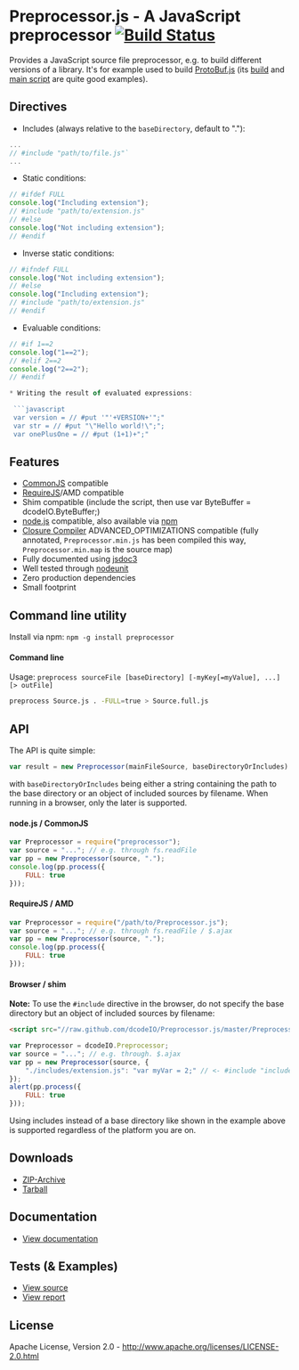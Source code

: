 Preprocessor.js - A JavaScript preprocessor [![Build Status](https://travis-ci.org/dcodeIO/Preprocessor.js.png?branch=master)](https://travis-ci.org/dcodeIO/Preprocessor.js)
===========================================
Provides a JavaScript source file preprocessor, e.g. to build different versions of a library. It's for example used to
build [ProtoBuf.js](https://github.com/dcodeIO/ProtoBuf.js) (its [build](https://github.com/dcodeIO/ProtoBuf.js/blob/master/build.js)
and [main script](https://github.com/dcodeIO/ProtoBuf.js/blob/master/src/ProtoBuf.js) are quite good examples).

Directives
----------
* Includes (always relative to the `baseDirectory`, default to "."):

 ```javascript
 ...
 // #include "path/to/file.js"`
 ...
 ```

* Static conditions:

 ```javascript
 // #ifdef FULL
 console.log("Including extension");
 // #include "path/to/extension.js"
 // #else
 console.log("Not including extension");
 // #endif
 ```
 
* Inverse static conditions:

 ```javascript
 // #ifndef FULL
 console.log("Not including extension");
 // #else
 console.log("Including extension");
 // #include "path/to/extension.js"
 // #endif
 ```
 
* Evaluable conditions:
 
 ```javascript
 // #if 1==2
 console.log("1==2");
 // #elif 2==2
 console.log("2==2");
 // #endif
 
* Writing the result of evaluated expressions:

  ```javascript
  var version = // #put '"'+VERSION+'";"
  var str = // #put "\"Hello world!\";";
  var onePlusOne = // #put (1+1)+";"
  ```
 
Features
--------
* [CommonJS](http://www.commonjs.org/) compatible
* [RequireJS](http://requirejs.org/)/AMD compatible
* Shim compatible (include the script, then use var ByteBuffer = dcodeIO.ByteBuffer;)
* [node.js](http://nodejs.org) compatible, also available via [npm](https://npmjs.org/package/preprocessor)
* [Closure Compiler](https://developers.google.com/closure/compiler/) ADVANCED_OPTIMIZATIONS compatible (fully annotated,
`Preprocessor.min.js` has been compiled this way, `Preprocessor.min.map` is the source map)
* Fully documented using [jsdoc3](https://github.com/jsdoc3/jsdoc)
* Well tested through [nodeunit](https://github.com/caolan/nodeunit)
* Zero production dependencies
* Small footprint

Command line utility
--------------------
Install via npm: `npm -g install preprocessor`

#### Command line ####

Usage: `preprocess sourceFile [baseDirectory] [-myKey[=myValue], ...] [> outFile]`

```bash
preprocess Source.js . -FULL=true > Source.full.js
```

API
---
The API is quite simple:

```javascript
var result = new Preprocessor(mainFileSource, baseDirectoryOrIncludes).process(defines);
```

with `baseDirectoryOrIncludes` being either a string containing the path to the base directory or an object of included
sources by filename. When running in a browser, only the later is supported.

#### node.js / CommonJS ####

```javascript
var Preprocessor = require("preprocessor");
var source = "..."; // e.g. through fs.readFile
var pp = new Preprocessor(source, ".");
console.log(pp.process({
    FULL: true
}));
```

#### RequireJS / AMD ####

```javascript
var Preprocessor = require("/path/to/Preprocessor.js");
var source = "..."; // e.g. through fs.readFile / $.ajax
var pp = new Preprocessor(source, ".");
console.log(pp.process({
    FULL: true
}));
```

#### Browser / shim ####
**Note:** To use the `#include` directive in the browser, do not specify the base directory but an object of included
sources by filename:

```html
<script src="//raw.github.com/dcodeIO/Preprocessor.js/master/Preprocessor.min.js"></script>
```

```javascript
var Preprocessor = dcodeIO.Preprocessor;
var source = "..."; // e.g. through. $.ajax
var pp = new Preprocessor(source, {
    "./includes/extension.js": "var myVar = 2;" // <- #include "includes/extension.js"
});
alert(pp.process({
    FULL: true
}));
```

Using includes instead of a base directory like shown in the example above is supported regardless of the platform you
are on.

Downloads
---------
* [ZIP-Archive](https://github.com/dcodeIO/Preprocessor.js/archive/master.zip)
* [Tarball](https://github.com/dcodeIO/Preprocessor.js/tarball/master)

Documentation
-------------
* [View documentation](http://htmlpreview.github.com/?http://github.com/dcodeIO/Preprocessor.js/master/docs/Preprocessor.html)

Tests (& Examples)
------------------
* [View source](https://github.com/dcodeIO/Preprocessor.js/blob/master/tests/suite.js)
* [View report](https://travis-ci.org/dcodeIO/Preprocessor.js)

License
-------
Apache License, Version 2.0 - http://www.apache.org/licenses/LICENSE-2.0.html
